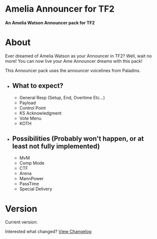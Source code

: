 # Amelia Announcer for TF2
#### An Amelia Watson Announcer pack for TF2
# About
Ever dreamed of Amelia Watson as your Announcer in TF2? Well, wait no more! You can now live your Ame Announcer dreams with this pack!

This Announcer pack uses the announcer voicelines from Paladins.

  - ## What to expect?
    - General Resp (Setup, End, Overtime Etc...)
    - Payload
    - Control Point
    - KS Acknowledgment
    - Vote Menu
    - KOTH
  - ## Possibilities (Probably won't happen, or at least not fully implemented)
    - MvM
    - Comp Mode
    - CTF
    - Arena
    - MannPower
    - PassTime
    - Special Delivery
# Version

Current version:

Interested what changed? [View Changelog](https://github.com/t0-ot/Amelia-Announcer-for-TF2/blob/main/Changelog.md)
